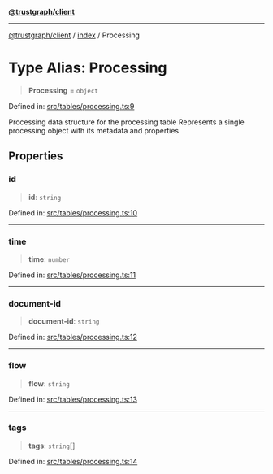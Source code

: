 [**@trustgraph/client**](../../README.md)

***

[@trustgraph/client](../../README.md) / [index](../README.md) / Processing

# Type Alias: Processing

> **Processing** = `object`

Defined in: [src/tables/processing.ts:9](https://github.com/trustgraph-ai/trustgraph-ts-client/blob/92e187771a25b959c85a4f966bb97eb5d407310b/src/tables/processing.ts#L9)

Processing data structure for the processing table
Represents a single processing object with its metadata and properties

## Properties

### id

> **id**: `string`

Defined in: [src/tables/processing.ts:10](https://github.com/trustgraph-ai/trustgraph-ts-client/blob/92e187771a25b959c85a4f966bb97eb5d407310b/src/tables/processing.ts#L10)

***

### time

> **time**: `number`

Defined in: [src/tables/processing.ts:11](https://github.com/trustgraph-ai/trustgraph-ts-client/blob/92e187771a25b959c85a4f966bb97eb5d407310b/src/tables/processing.ts#L11)

***

### document-id

> **document-id**: `string`

Defined in: [src/tables/processing.ts:12](https://github.com/trustgraph-ai/trustgraph-ts-client/blob/92e187771a25b959c85a4f966bb97eb5d407310b/src/tables/processing.ts#L12)

***

### flow

> **flow**: `string`

Defined in: [src/tables/processing.ts:13](https://github.com/trustgraph-ai/trustgraph-ts-client/blob/92e187771a25b959c85a4f966bb97eb5d407310b/src/tables/processing.ts#L13)

***

### tags

> **tags**: `string`[]

Defined in: [src/tables/processing.ts:14](https://github.com/trustgraph-ai/trustgraph-ts-client/blob/92e187771a25b959c85a4f966bb97eb5d407310b/src/tables/processing.ts#L14)
